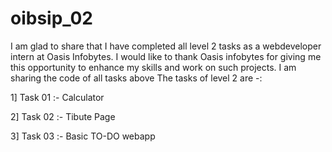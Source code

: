 # oibsip_02

I am glad to share that I have completed all level 2 tasks as a webdeveloper intern at Oasis Infobytes.
I would like to thank Oasis infobytes for giving me this opportunity to enhance my skills and work on such projects.
I am sharing the code of all tasks above The tasks of level 2 are -:

1] Task 01 :- Calculator

2] Task 02 :- Tibute Page

3] Task 03 :- Basic TO-DO webapp
